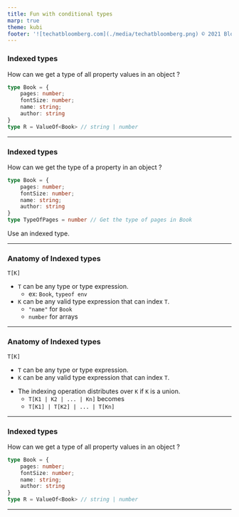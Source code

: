 ```yaml
---
title: Fun with conditional types
marp: true
theme: kubi
footer: '![techatbloomberg.com](./media/techatbloomberg.png) © 2021 Bloomberg Finance L.P. All rights reserved. ![techatbloomberg.com](./media/bloomberg.png)'
---
```


### Indexed types

<question>
    How can we get a type of all property values in an object ?
</question>

```ts
type Book = {
    pages: number;
    fontSize: number;
    name: string;
    author: string
}
type R = ValueOf<Book> // string | number
```
----

### Indexed types

<question>

How can we get the type of a property in an object ?

```ts
type Book = {
    pages: number;
    fontSize: number;
    name: string;
    author: string
}
type TypeOfPages = number // Get the type of pages in Book
```
</question>
<answer>

Use an indexed type. 

</answer>

---

### Anatomy of Indexed types

`T[K]`

* `T` can be any type or type expression.
    * ex: `Book`, `typeof env`
* `K` can be any valid type expression that can index `T`.
    * `"name"` for `Book`
    * `number` for arrays

---

### Anatomy of Indexed types

`T[K]`

- `T` can be any type or type expression.
- `K` can be any valid type expression that can index `T`.
* The indexing operation distributes over `K` if `K` is a union.
    * `T[K1 | K2 | ... | Kn]` becomes
    * `T[K1] | T[K2] | ... | T[Kn]`

---

### Indexed types

<question>
    How can we get a type of all property values in an object ?
</question>

```ts
type Book = {
    pages: number;
    fontSize: number;
    name: string;
    author: string
}
type R = ValueOf<Book> // string | number
```

----